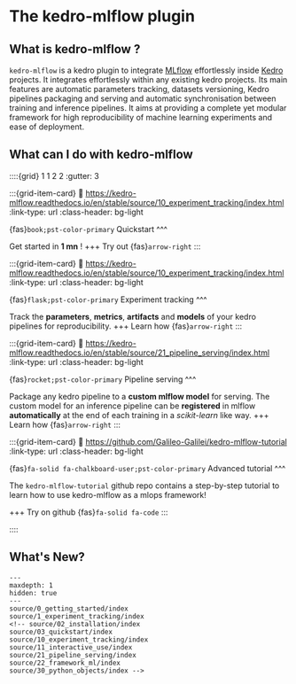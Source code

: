 # The kedro-mlflow plugin

## What is kedro-mlflow ?

```kedro-mlflow``` is a kedro plugin to integrate [MLflow](https://www.mlflow.org/) effortlessly inside [Kedro](https://kedro.org/) projects. It integrates effortlessly within any existing kedro projects. Its main features are automatic parameters tracking, datasets versioning, Kedro pipelines packaging and serving and automatic synchronisation between training and inference pipelines. It aims at providing a complete yet modular framework for high reproducibility of machine learning experiments and ease of deployment.

## What can I do with kedro-mlflow

::::{grid} 1 1 2 2
:gutter: 3

:::{grid-item-card}
:link: https://kedro-mlflow.readthedocs.io/en/stable/source/10_experiment_tracking/index.html
:link-type: url
:class-header: bg-light

{fas}`book;pst-color-primary` Quickstart
^^^

Get started in **1 mn** !
+++
Try out {fas}`arrow-right`
:::

:::{grid-item-card}
:link: https://kedro-mlflow.readthedocs.io/en/stable/source/10_experiment_tracking/index.html
:link-type: url
:class-header: bg-light

{fas}`flask;pst-color-primary` Experiment tracking
^^^

Track the **parameters**, **metrics**, **artifacts** and **models** of your kedro pipelines for reproducibility.
+++
Learn how {fas}`arrow-right`
:::

:::{grid-item-card}
:link: https://kedro-mlflow.readthedocs.io/en/stable/source/21_pipeline_serving/index.html
:link-type: url
:class-header: bg-light

{fas}`rocket;pst-color-primary` Pipeline serving
^^^

Package any kedro pipeline to a **custom mlflow model** for serving. The custom model for an inference pipeline can be **registered** in mlflow **automatically** at the end of each training in a *scikit-learn* like way.
+++
Learn how {fas}`arrow-right`
:::

:::{grid-item-card}
:link: https://github.com/Galileo-Galilei/kedro-mlflow-tutorial
:link-type: url
:class-header: bg-light

{fas}`fa-solid fa-chalkboard-user;pst-color-primary` Advanced tutorial
^^^

The ``kedro-mlflow-tutorial`` github repo contains a step-by-step tutorial to learn how to use kedro-mlflow as a mlops framework!

+++
Try on github {fas}`fa-solid fa-code`
:::

::::

## What's New?

```{toctree}
---
maxdepth: 1
hidden: true
---
source/0_getting_started/index
source/1_experiment_tracking/index
<!-- source/02_installation/index
source/03_quickstart/index
source/10_experiment_tracking/index
source/11_interactive_use/index
source/21_pipeline_serving/index
source/22_framework_ml/index
source/30_python_objects/index -->
```

